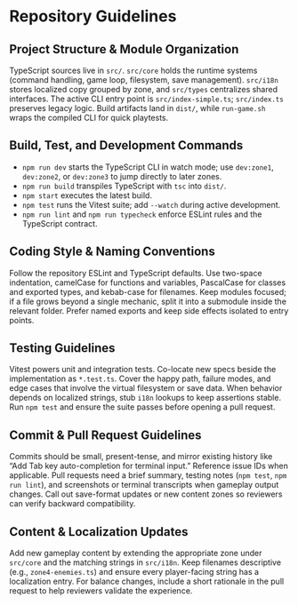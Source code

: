 # Repository Guidelines

## Project Structure & Module Organization
TypeScript sources live in `src/`. `src/core` holds the runtime systems (command handling, game loop, filesystem, save management). `src/i18n` stores localized copy grouped by zone, and `src/types` centralizes shared interfaces. The active CLI entry point is `src/index-simple.ts`; `src/index.ts` preserves legacy logic. Build artifacts land in `dist/`, while `run-game.sh` wraps the compiled CLI for quick playtests.

## Build, Test, and Development Commands
- `npm run dev` starts the TypeScript CLI in watch mode; use `dev:zone1`, `dev:zone2`, or `dev:zone3` to jump directly to later zones.
- `npm run build` transpiles TypeScript with `tsc` into `dist/`.
- `npm start` executes the latest build.
- `npm test` runs the Vitest suite; add `--watch` during active development.
- `npm run lint` and `npm run typecheck` enforce ESLint rules and the TypeScript contract.

## Coding Style & Naming Conventions
Follow the repository ESLint and TypeScript defaults. Use two-space indentation, camelCase for functions and variables, PascalCase for classes and exported types, and kebab-case for filenames. Keep modules focused; if a file grows beyond a single mechanic, split it into a submodule inside the relevant folder. Prefer named exports and keep side effects isolated to entry points.

## Testing Guidelines
Vitest powers unit and integration tests. Co-locate new specs beside the implementation as `*.test.ts`. Cover the happy path, failure modes, and edge cases that involve the virtual filesystem or save data. When behavior depends on localized strings, stub `i18n` lookups to keep assertions stable. Run `npm test` and ensure the suite passes before opening a pull request.

## Commit & Pull Request Guidelines
Commits should be small, present-tense, and mirror existing history like “Add Tab key auto-completion for terminal input.” Reference issue IDs when applicable. Pull requests need a brief summary, testing notes (`npm test`, `npm run lint`), and screenshots or terminal transcripts when gameplay output changes. Call out save-format updates or new content zones so reviewers can verify backward compatibility.

## Content & Localization Updates
Add new gameplay content by extending the appropriate zone under `src/core` and the matching strings in `src/i18n`. Keep filenames descriptive (e.g., `zone4-enemies.ts`) and ensure every player-facing string has a localization entry. For balance changes, include a short rationale in the pull request to help reviewers validate the experience.
